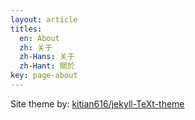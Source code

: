 ```yaml
---
layout: article
titles:
  en: About
  zh: 关于
  zh-Hans: 关于
  zh-Hant: 關於
key: page-about
---
```



Site theme by: [kitian616/jekyll-TeXt-theme](https://raw.githubusercontent.com/kitian616/jekyll-TeXt-theme)